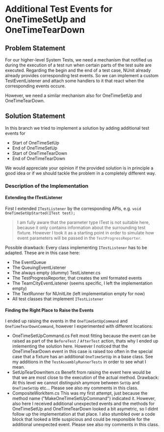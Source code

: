 # Additional Test Events for OneTimeSetUp and OneTimeTearDown

## Problem Statement

For our higher-level System Tests, we need a mechanism that notified us during the execution of a test run when certain parts of the test suite are executed. Regarding the begin and the end of a test case, NUnit already already provides corresponding test events. So we can implement a custom TestEventListener and attach some handlers to it that react when the corresponding events occure.

However, we need a similar mechanism also for OneTimeSetUp and OneTimeTearDown.

## Solution Statement

In this branch we tried to implement a solution by adding additional test events for 
* Start of OneTimeSetUp 
* End of OneTimeSetUp 
* Start of OneTimeTearDown 
* End of OneTimeTearDown

We would appreciate your opinion if the provided solution is in principle a good idea or if we should tackle the problem in a completely different way.

### Description of the Implementation

#### Extending the ITestListener

First I extended `ITestListener` by the corresponding APIs,
e.g. `void OneTimeSetUpStarted(ITest test);`
> I am fully aware that the parameter type ITest is not suitable here, because it only contains information about the surrounding test fixture. However I took it as a starting point in order to simulate how event parameters will be passed in the `TestProgressReporter`.

Possible drawback:
Every class implementing `ITestListener` has to be adapted. These are in this case here:
* The EventQueue
* The QueuingEventListener
* The always empty (dummy) TestListener.cs
* The TestProgressReporter, that creates the xml formated events
* The TeamCityEventListener (seems specific, I left the implementation empty)
* The TextRunner for NUnitLite (left implementation empty for now)
* All test classes that implement `ITestListener` 

#### Finding the Right Place to Raise the Events

I ended up raising the events in the `OneTimeSetUpCommand` and `OneTimeTearDownCommand`, however I experimented with different locations:

* OneTimeSetUpCommand.cs
Felt most fitting because the event can be raised as part of the `BeforeTest` / `AfterTest` action, thats why I ended up imlementing the solution here. However I noticed that the OneTimeTearDown event in this case is raised too often in the special case that a fixture has an additional `OneTimeSetUp` in a base class. See my additions in the `TestAssemblyRunnerTests` in order to see what I mean. 
* SetUpTearDownItem.cs
Benefit from raising the event here would be that we are most close to the execution of the actual method. 
Drawback: At this level we cannot distinguish anymore between `SetUp` and `OneTimeSetUp` etc...
Please see also my comments in this class.
* CompositeWorkItem.cs
This was my first attempt, just because the method name ("MakeOneTimeSetUpCommand") indicated it. However, also here I received additional unexpected events and the methods for OneTimeSetUp and OneTimeTearDown looked a bit asymetric, so I didnt follow up the implementation at that place. 
I also stumbled over a code block that looked a little suspicious and could be responsible for the additional unexpected event. Please see also my comments in this class.
